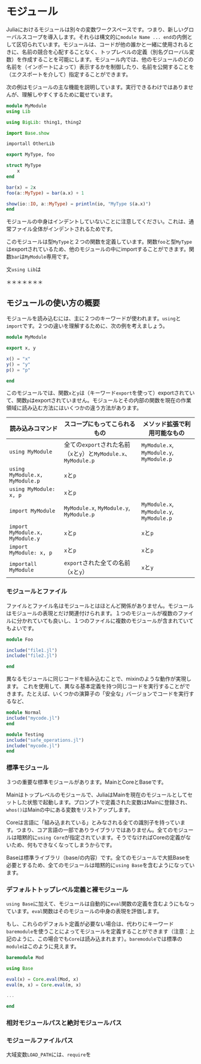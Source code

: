 # モジュール

Juliaにおけるモジュールは別々の変数ワークスペースです。つまり、新しいグローバルスコープを導入します。それらは構文的に`module Name ... end`の内側として区切られています。モジュールは、コードが他の誰かと一緒に使用されるときに、名前の競合を心配することなく、トップレベルの定義（別名グローバル変数）を作成することを可能にします。モジュール内では、他のモジュールのどの名前を（インポートによって）表示するかを制御したり、名前を公開することを（エクスポートを介して）指定することができます。

次の例はモジュールの主な機能を説明しています。実行できるわけではありませんが、理解しやすくするために載せています。

```julia
module MyModule
using Lib

using BigLib: thing1, thing2

import Base.show

importall OtherLib

export MyType, foo

struct MyType
	x
end

bar(x) = 2x
foo(a::MyType) = bar(a.x) + 1

show(io::IO, a::MyType) = println(io, "MyType $(a.x)")
end
```

モジュールの中身はインデントしていないことに注意してください。これは、通常ファイル全体がインデントされるためです。

このモジュールは型`MyType`と２つの関数を定義しています。関数`foo`と型`MyType`はexportされているため、他のモジュールの中にimportすることができます。関数`bar`は`MyModule`専用です。

文`using Lib`は

＊＊＊＊＊＊＊

## モジュールの使い方の概要

モジュールを読み込むには、主に２つのキーワードが使われます。`using`と`import`です。２つの違いを理解するために、次の例を考えましょう。

```julia
module MyModule

export x, y

x() = "x"
y() = "y"
p() = "p"

end
```

このモジュールでは、関数`x`と`y`は（キーワード`export`を使って）exportされていて、関数`p`はexportされていません。モジュールとその内部の関数を現在の作業領域に読み込む方法にはいくつかの違う方法があります。

| 読み込みコマンド                        | スコープにもってこられるもの                           | メソッド拡張で利用可能なもの                           |
| ------------------------------- | ---------------------------------------- | ---------------------------------------- |
| `using MyModule`                | 全ての`export`された名前（`x`と`y`）と`MyModule.x`、`MyModule.p` | `MyModule.x`, `MyModule.y`, `MyModule.p` |
| `using MyModule.x, MyModule.p`  | `x`と`p`                                  |                                          |
| `using MyModule: x, p`          | `x`と`p`                                  |                                          |
| `import MyModule`               | `MyModule.x`, `MyModule.y`, `MyModule.p` | `MyModule.x`, `MyModule.y`, `MyModule.p` |
| `import MyModule.x, MyModule.y` | `x`と`p`                                  | `x`と`p`                                  |
| `import MyModule: x, p`         | `x`と`p`                                  | `x`と`p`                                  |
| `importall MyModule`            | `export`された全ての名前（`x`と`y`）                | `x`と`y`                                  |

### モジュールとファイル

ファイルとファイル名はモジュールとはほとんど関係がありません。モジュールはモジュールの表現とだけ関連付けられます。１つのモジュールが複数のファイルに分かれていても良いし、１つのファイルに複数のモジュールが含まれていてもよいです。

```julia
module Foo

include("file1.jl")
include("file2.jl")

end
```

異なるモジュールに同じコードを組み込むことで、mixinのような動作が実現します。 これを使用して、異なる基本定義を持つ同じコードを実行することができます。たとえば、いくつかの演算子の「安全な」バージョンでコードを実行するなど、

```julia
module Normal
include("mycode.jl")
end

module Testing
include("safe_operations.jl")
include("mycode.jl")
end
```

### 標準モジュール

３つの重要な標準モジュールがあります。MainとCoreとBaseです。

Mainはトップレベルのモジュールで、JuliaはMainを現在のモジュールとしてセットした状態で起動します。プロンプトで定義された変数はMainに登録され、`whos()`はMainの中にある変数をリストアップします。

Coreは言語に「組み込まれている」とみなされる全ての識別子を持っています。つまり、コア言語の一部でありライブラリではありません。全てのモジュールは暗黙的に`using Core`が指定されています。そうでなければCoreの定義がないため、何もできなくなってしまうからです。

Baseは標準ライブラリ（base/の内容）です。全てのモジュールで大抵Baseを必要とするため、全てのモジュールは暗黙的に`using Base`を含むようになっています。

### デフォルトトップレベル定義と裸モジュール

`using Base`に加えて、モジュールは自動的に`eval`関数の定義を含むようにもなっています。`eval`関数はそのモジュールの中身の表現を評価します。

もし、これらのデフォルト定義が必要ない場合は、代わりにキーワード`baremodule`を使うことによってモジュールを定義することができます（注意：上記のように、この場合でも`Core`は読み込まれます）。`baremodule`では標準の`module`はこのように見えます。

```julia
baremodule Mod

using Base

eval(x) = Core.eval(Mod, x)
eval(m, x) = Core.eval(m, x)

...

end
```

### 相対モジュールパスと絶対モジュールパス

### モジュールファイルパス

大域変数`LOAD_PATH`には、`require`を

